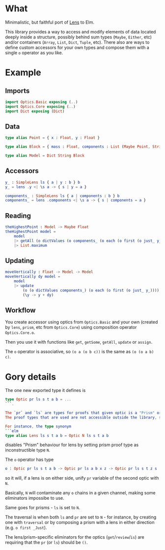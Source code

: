 
# What

Minimalistic, but faithful port of [Lens](https://hackage.haskell.org/package/lens) to Elm.

This library provides a way to access and modify elements of data located deeply inside a structure, possibly behind sum types (`Maybe`, `Either`, etc) and/or containers (`Array`, `List`, `Dict`, `Tuple`, etc).
There also are ways to define custom accessors for your own types and compose them with a single `o` operator as you like.

# Example

## Imports
```elm
import Optics.Basic exposing (..)
import Optics.Core exposing (..)
import Dict exposing (Dict)
```

## Data
```elm
type alias Point = { x : Float, y : Float }

type alias Block = { mass : Float, components : List (Maybe Point, String) }

type alias Model = Dict String Block
```

## Accessors
```elm
y_ : SimpleLens ls { a | y : b } b
y_ = lens .y <| \s a -> { s | y = a }

components_ : SimpleLens ls { a | components : b } b
components_ = lens .components <| \s a -> { s | components = a }
```

## Reading
```elm
theHighestPoint : Model -> Maybe Float
theHighestPoint model =
    model
    |> getAll (o dictValues (o components_ (o each (o first (o just_ y_)))))
    |> List.maximum
```

## Updating
```elm
moveVertically : Float -> Model -> Model
moveVertically dy model =
    model
    |> update
        (o (o dictValues components_) (o each (o first (o just_ y_))))
        (\y -> y + dy)
```

## Workflow

You create accessor using optics from `Optics.Basic` and your own (created by `lens`, `prism`, etc from `Optics.Core`) using composition operator `Optics.Core.o`.

Then you use it with functions like `get`, `getSome`, `getAll`, `update` or `assign`.

The `o` operator is associative, so `(o a (o b c))` is the same as `(o (o a b) c)`.

# Gory details

The one new exported type it defines is

```elm
type Optic pr ls s t a b = ...
```.

The `pr` and `ls` are types for proofs that given optic is a "Prism" or a "Lens".
The proof types that are used are not accessible outside the library, so if you must leave there vars to be type variables in your code.

For instance, the type synonym
```elm
type alias Lens ls s t a b = Optic N ls s t a b
```
disables "Prism" behaviour for lens by setting prism proof type as inconstructible type `N`.

The `o` operator has type
```elm
o : Optic pr ls s t a b -> Optic pr ls a b x z -> Optic pr ls s t z s
```
so it will, if a lens is on either side, unify `pr` variable of the second optic with `N`.

Basically, `N` will contaminate any `o` chains in a given channel, making some eliminators impossibe to use.

Same goes for prisms - `ls` is set to `N`.

The traversal is when both `ls` and `pr` are set to `N` - for instance, by creating one with `traversal` or by composing a prism with a lens in either direction (e.g. `o first _Just`).

The lens/prism-specific eliminators for the optics (`get`/`review`/`is`) are requiring that the `pr` (or `ls`) should be `()`.